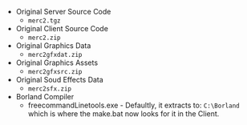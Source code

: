 * Original Server Source Code
  * `merc2.tgz`
* Original Client Source Code
  * `merc2.zip`
* Original Graphics Data
  * `merc2gfxdat.zip`
* Original Graphics Assets
  * `merc2gfxsrc.zip`
* Original Soud Effects Data
  * `merc2sfx.zip`
* Borland Compiler
  * freecommandLinetools.exe - Defaultly, it extracts to: `C:\Borland` which is where the make.bat now looks for it in the Client.

